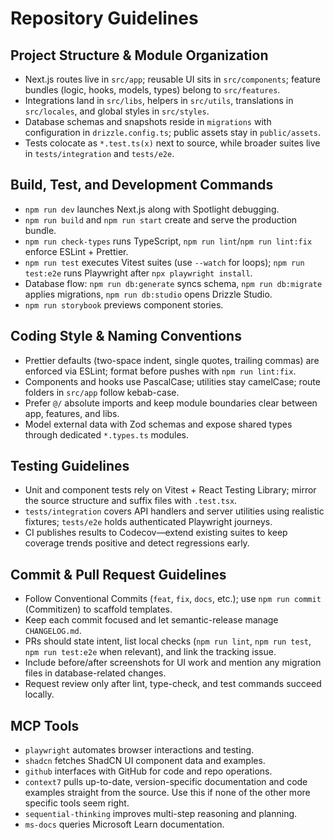 # Repository Guidelines

## Project Structure & Module Organization
- Next.js routes live in `src/app`; reusable UI sits in `src/components`; feature bundles (logic, hooks, models, types) belong to `src/features`.
- Integrations land in `src/libs`, helpers in `src/utils`, translations in `src/locales`, and global styles in `src/styles`.
- Database schemas and snapshots reside in `migrations` with configuration in `drizzle.config.ts`; public assets stay in `public/assets`.
- Tests colocate as `*.test.ts(x)` next to source, while broader suites live in `tests/integration` and `tests/e2e`.

## Build, Test, and Development Commands
- `npm run dev` launches Next.js along with Spotlight debugging.
- `npm run build` and `npm run start` create and serve the production bundle.
- `npm run check-types` runs TypeScript, `npm run lint`/`npm run lint:fix` enforce ESLint + Prettier.
- `npm run test` executes Vitest suites (use `--watch` for loops); `npm run test:e2e` runs Playwright after `npx playwright install`.
- Database flow: `npm run db:generate` syncs schema, `npm run db:migrate` applies migrations, `npm run db:studio` opens Drizzle Studio.
- `npm run storybook` previews component stories.

## Coding Style & Naming Conventions
- Prettier defaults (two-space indent, single quotes, trailing commas) are enforced via ESLint; format before pushes with `npm run lint:fix`.
- Components and hooks use PascalCase; utilities stay camelCase; route folders in `src/app` follow kebab-case.
- Prefer `@/` absolute imports and keep module boundaries clear between app, features, and libs.
- Model external data with Zod schemas and expose shared types through dedicated `*.types.ts` modules.

## Testing Guidelines
- Unit and component tests rely on Vitest + React Testing Library; mirror the source structure and suffix files with `.test.tsx`.
- `tests/integration` covers API handlers and server utilities using realistic fixtures; `tests/e2e` holds authenticated Playwright journeys.
- CI publishes results to Codecov—extend existing suites to keep coverage trends positive and detect regressions early.

## Commit & Pull Request Guidelines
- Follow Conventional Commits (`feat`, `fix`, `docs`, etc.); use `npm run commit` (Commitizen) to scaffold templates.
- Keep each commit focused and let semantic-release manage `CHANGELOG.md`.
- PRs should state intent, list local checks (`npm run lint`, `npm run test`, `npm run test:e2e` when relevant), and link the tracking issue.
- Include before/after screenshots for UI work and mention any migration files in database-related changes.
- Request review only after lint, type-check, and test commands succeed locally.

## MCP Tools
- `playwright` automates browser interactions and testing.
- `shadcn` fetches ShadCN UI component data and examples.
- `github` interfaces with GitHub for code and repo operations.
- `context7` pulls up-to-date, version-specific documentation and code examples straight from the source. Use this if none of the other more specific tools seem right.
- `sequential-thinking` improves multi-step reasoning and planning.
- `ms-docs` queries Microsoft Learn documentation.
